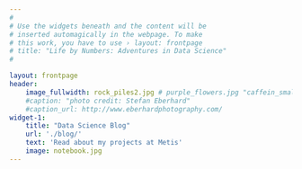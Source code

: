 ```yaml
---
#
# Use the widgets beneath and the content will be
# inserted automagically in the webpage. To make
# this work, you have to use › layout: frontpage
# title: "Life by Numbers: Adventures in Data Science"
#

layout: frontpage
header:
    image_fullwidth: rock_piles2.jpg # purple_flowers.jpg "caffein_small2.jpg"
    #caption: "photo credit: Stefan Eberhard"
    #caption_url: http://www.eberhardphotography.com/
widget-1:
    title: "Data Science Blog"
    url: './blog/'
    text: 'Read about my projects at Metis'
    image: notebook.jpg
---
```



